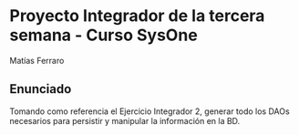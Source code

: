 # Proyecto Integrador de la tercera semana - Curso SysOne
Matías Ferraro

## Enunciado
Tomando como referencia el Ejercicio Integrador 2, generar todo los DAOs necesarios para persistir y manipular la información en la BD.
